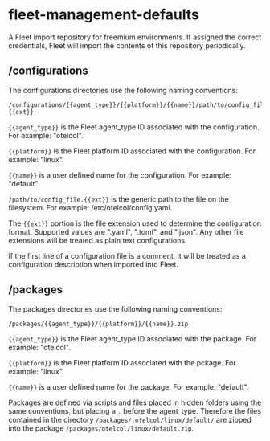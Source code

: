 # fleet-management-defaults

A Fleet import repository for freemium environments. If assigned the correct
credentials, Fleet will import the contents of this repository periodically.

## /configurations

The configurations directories use the following naming conventions:

```
/configurations/{{agent_type}}/{{platform}}/{{name}}/path/to/config_file.{{ext}}
```

`{{agent_type}}` is the Fleet agent_type ID associated with the configuration.
For example: "otelcol".

`{{platform}}` is the Fleet platform ID associated with the configuration.
For example: "linux".

`{{name}}` is a user defined name for the configuration. For example: "default".

`/path/to/config_file.{{ext}}` is the generic path to the file on the
filesystem. For example: /etc/otelcol/config.yaml.

The `{{ext}}` portion is the file extension used to determine the configuration
format. Supported values are ".yaml", ".toml", and ".json". Any other file
extensions will be treated as plain text configurations.

If the first line of a configuration file is a comment, it will be treated as
a configuration description when imported into Fleet.

## /packages

The packages directories use the following naming conventions:

```
/packages/{{agent_type}}/{{platform}}/{{name}}.zip
```

`{{agent_type}}` is the Fleet agent_type ID associated with the package.
For example: "otelcol".

`{{platform}}` is the Fleet platform ID associated with the pckage.
For example: "linux".

`{{name}}` is a user defined name for the package. For example: "default".

Packages are defined via scripts and files placed in hidden folders using the
same conventions, but placing a `.` before the agent_type. Therefore the files
contained in the directory `/packages/.otelcol/linux/default/` are zipped into
the package `/packages/otelcol/linux/default.zip`.
